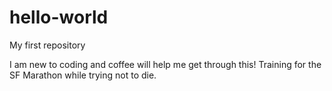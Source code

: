 # hello-world
My first repository

I am new to coding and coffee will help me get through this!
Training for the SF Marathon while trying not to die.
